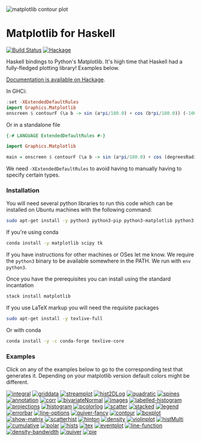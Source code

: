 ![matplotlib contour plot](https://github.com/abarbu/matplotlib-haskell/raw/master/imgs/contour.png)

# Matplotlib for Haskell

[![Build Status](https://img.shields.io/circleci/project/github/abarbu/matplotlib-haskell.svg)](https://circleci.com/gh/abarbu/matplotlib-haskell)
[![Hackage](https://img.shields.io/hackage/v/matplotlib.svg)](https://hackage.haskell.org/package/matplotlib)

Haskell bindings to Python's Matplotlib. It's high time that Haskell had a
fully-fledged plotting library! Examples below.

[Documentation is available on Hackage](https://hackage.haskell.org/package/matplotlib).

In GHCi:

```haskell
:set -XExtendedDefaultRules
import Graphics.Matplotlib
onscreen $ contourF (\a b -> sin (a*pi/180.0) + cos (b*pi/180.0)) (-100) 100 (-200) 200 10
```

Or in a standalone file

```haskell
{-# LANGUAGE ExtendedDefaultRules #-}

import Graphics.Matplotlib

main = onscreen $ contourF (\a b -> sin (a*pi/180.0) + cos (degreesRadians b)) (-100) 100 (-200) 200 10
```

We need `-XExtendedDefaultRules` to avoid having to manually having to specify certain types.

### Installation

You will need several python libraries to run this code which can be installed
on Ubuntu machines with the following command:

```bash
sudo apt-get install -y python3 python3-pip python3-matplotlib python3-numpy python3-tk python-mpltoolkits.basemap python3-scipy dvipng
```

If you're using conda

```bash
conda install -y matplotlib scipy tk
```

If you have instructions for other machines or OSes let me know. We require the
`python3` binary to be available somewhere in the PATH. We run with 
`env python3`.

Once you have the prerequisites you can install using the standard incantation

```bash
stack install matplotlib
```

If you use LaTeX markup you will need the requisite packages

```bash
sudo apt-get install -y texlive-full
```

Or with conda

```bash
conda install -y -c conda-forge texlive-core
```

### Examples

Click on any of the examples below to go to the corresponding test that
generates it. Depending on your matplotlib version default colors might be
different.

[![integral][img_integral]][url_integral]
[![griddata][img_griddata]][url_griddata]
[![streamplot][img_streamplot]][url_streamplot]
[![hist2DLog][img_hist2DLog]][url_hist2DLog]
[![quadratic][img_quadratic]][url_quadratic]
[![spines][img_spines]][url_spines]
[![annotation][img_annotation]][url_annotation]
[![corr][img_corr]][url_corr]
[![bivariateNormal][img_bivariateNormal]][url_bivariateNormal]
[![images][img_images]][url_images]
[![labelled-histogram][img_labelled-histogram]][url_labelled-histogram]
[![projections][img_projections]][url_projections]
[![histogram][img_histogram]][url_histogram]
[![pcolorlog][img_pcolorlog]][url_pcolorlog]
[![scatter][img_scatter]][url_scatter]
[![stacked][img_stacked]][url_stacked]
[![legend][img_legend]][url_legend]
[![errorbar][img_errorbar]][url_errorbar]
[![line-options][img_line-options]][url_line-options]
[![quiver-fancy][img_quiver-fancy]][url_quiver-fancy]
[![contour][img_contour]][url_contour]
[![boxplot][img_boxplot]][url_boxplot]
[![show-matrix][img_show-matrix]][url_show-matrix]
[![scatterhist][img_scatterhist]][url_scatterhist]
[![hinton][img_hinton]][url_hinton]
[![density][img_density]][url_density]
[![violinplot][img_violinplot]][url_violinplot]
[![histMulti][img_histMulti]][url_histMulti]
[![cumulative][img_cumulative]][url_cumulative]
[![polar][img_polar]][url_polar]
[![hists][img_hists]][url_hists]
[![tex][img_tex]][url_tex]
[![eventplot][img_eventplot]][url_eventplot]
[![line-function][img_line-function]][url_line-function]
[![density-bandwidth][img_density-bandwidth]][url_density-bandwidth]
[![quiver][img_quiver]][url_quiver]
[![pie][img_pie]][url_pie]

[img_violinplot]: https://i.imgur.com/iBOfnuL.png "violinplot"
[url_violinplot]: https://github.com/abarbu/matplotlib-haskell/blob/master/test/Spec.hs#L299
[img_contour]: https://i.imgur.com/KoAIf9Z.png "contour"
[url_contour]: https://github.com/abarbu/matplotlib-haskell/blob/master/test/Spec.hs#L223
[img_tex]: https://i.imgur.com/bR8r579.png "tex"
[url_tex]: https://github.com/abarbu/matplotlib-haskell/blob/master/test/Spec.hs#L258
[img_scatterhist]: https://i.imgur.com/9ZIVotE.png "scatterhist"
[url_scatterhist]: https://github.com/abarbu/matplotlib-haskell/blob/master/test/Spec.hs#L306
[img_line-options]: https://i.imgur.com/Fahp7QA.png "line-options"
[url_line-options]: https://github.com/abarbu/matplotlib-haskell/blob/master/test/Spec.hs#L248
[img_griddata]: https://i.imgur.com/SH83pJK.png "griddata"
[url_griddata]: https://github.com/abarbu/matplotlib-haskell/blob/master/test/Spec.hs#L603
[img_pcolorlog]: https://i.imgur.com/ZLUoUqy.png "pcolorlog"
[url_pcolorlog]: https://github.com/abarbu/matplotlib-haskell/blob/master/test/Spec.hs#L496
[img_cumulative]: https://i.imgur.com/u5I8NYF.png "cumulative"
[url_cumulative]: https://github.com/abarbu/matplotlib-haskell/blob/master/test/Spec.hs#L216
[img_annotation]: https://i.imgur.com/9tdHiaT.png "annotation"
[url_annotation]: https://github.com/abarbu/matplotlib-haskell/blob/master/test/Spec.hs#L540
[img_density]: https://i.imgur.com/KS2OhbH.png "density"
[url_density]: https://github.com/abarbu/matplotlib-haskell/blob/master/test/Spec.hs#L240
[img_line-function]: https://i.imgur.com/zkpfQqW.png "line-function"
[url_line-function]: https://github.com/abarbu/matplotlib-haskell/blob/master/test/Spec.hs#L242
[img_boxplot]: https://i.imgur.com/KigvYSc.png "boxplot"
[url_boxplot]: https://github.com/abarbu/matplotlib-haskell/blob/master/test/Spec.hs#L293
[img_show-matrix]: https://i.imgur.com/ajY0A9l.png "show-matrix"
[url_show-matrix]: https://github.com/abarbu/matplotlib-haskell/blob/master/test/Spec.hs#L268
[img_histMulti]: https://i.imgur.com/FxEI3EI.png "histMulti"
[url_histMulti]: https://github.com/abarbu/matplotlib-haskell/blob/master/test/Spec.hs#L335
[img_streamplot]: https://i.imgur.com/IfHLmkC.png "streamplot"
[url_streamplot]: https://github.com/abarbu/matplotlib-haskell/blob/master/test/Spec.hs#L583
[img_pie]: https://i.imgur.com/ljgWXf6.png "pie"
[url_pie]: https://github.com/abarbu/matplotlib-haskell/blob/master/test/Spec.hs#L517
[img_corr]: https://i.imgur.com/GnBpDJL.png "corr"
[url_corr]: https://github.com/abarbu/matplotlib-haskell/blob/master/test/Spec.hs#L253
[img_projections]: https://i.imgur.com/IlK7Oy3.png "projections"
[url_projections]: https://github.com/abarbu/matplotlib-haskell/blob/master/test/Spec.hs#L246
[img_scatter]: https://i.imgur.com/dceKS4I.png "scatter"
[url_scatter]: https://github.com/abarbu/matplotlib-haskell/blob/master/test/Spec.hs#L218
[img_legend]: https://i.imgur.com/X46KiUJ.png "legend"
[url_legend]: https://github.com/abarbu/matplotlib-haskell/blob/master/test/Spec.hs#L271
[img_density-bandwidth]: https://i.imgur.com/Qgjvrox.png "density-bandwidth"
[url_density-bandwidth]: https://github.com/abarbu/matplotlib-haskell/blob/master/test/Spec.hs#L237
[img_bivariateNormal]: https://i.imgur.com/fTSfEzo.png "bivariateNormal"
[url_bivariateNormal]: https://github.com/abarbu/matplotlib-haskell/blob/master/test/Spec.hs#L466
[img_hinton]: https://i.imgur.com/m9a4IwL.png "hinton"
[url_hinton]: https://github.com/abarbu/matplotlib-haskell/blob/master/test/Spec.hs#L381
[img_quadratic]: https://i.imgur.com/E4AafPD.png "quadratic"
[url_quadratic]: https://github.com/abarbu/matplotlib-haskell/blob/master/test/Spec.hs#L244
[img_histogram]: https://i.imgur.com/X37Rmy4.png "histogram"
[url_histogram]: https://github.com/abarbu/matplotlib-haskell/blob/master/test/Spec.hs#L213
[img_polar]: https://i.imgur.com/4DAOrF1.png "polar"
[url_polar]: https://github.com/abarbu/matplotlib-haskell/blob/master/test/Spec.hs#L451
[img_quiver]: https://i.imgur.com/TcayDLc.png "quiver"
[url_quiver]: https://github.com/abarbu/matplotlib-haskell/blob/master/test/Spec.hs#L424
[img_quiver-fancy]: https://i.imgur.com/NsOFHhx.png "quiver-fancy"
[url_quiver-fancy]: https://github.com/abarbu/matplotlib-haskell/blob/master/test/Spec.hs#L435
[img_stacked]: https://i.imgur.com/rWIyizX.png "stacked"
[url_stacked]: https://github.com/abarbu/matplotlib-haskell/blob/master/test/Spec.hs#L524
[img_spines]: https://i.imgur.com/BryQOY9.png "spines"
[url_spines]: https://github.com/abarbu/matplotlib-haskell/blob/master/test/Spec.hs#L353
[img_hist2DLog]: https://i.imgur.com/2fL8oEX.png "hist2DLog"
[url_hist2DLog]: https://github.com/abarbu/matplotlib-haskell/blob/master/test/Spec.hs#L276
[img_integral]: https://i.imgur.com/PkepIKR.png "integral"
[url_integral]: https://github.com/abarbu/matplotlib-haskell/blob/master/test/Spec.hs#L397
[img_errorbar]: https://i.imgur.com/gi0zEiz.png "errorbar"
[url_errorbar]: https://github.com/abarbu/matplotlib-haskell/blob/master/test/Spec.hs#L288
[img_labelled-histogram]: https://i.imgur.com/lCVEpge.png "labelled-histogram"
[url_labelled-histogram]: https://github.com/abarbu/matplotlib-haskell/blob/master/test/Spec.hs#L225
[img_eventplot]: https://i.imgur.com/UMT1yku.png "eventplot"
[url_eventplot]: https://github.com/abarbu/matplotlib-haskell/blob/master/test/Spec.hs#L281
[img_hists]: https://i.imgur.com/KurE2Sr.png "hists"
[url_hists]: https://github.com/abarbu/matplotlib-haskell/blob/master/test/Spec.hs#L372
[img_images]: https://i.imgur.com/R1fhDXC.png "images"
[url_images]: https://github.com/abarbu/matplotlib-haskell/blob/master/test/Spec.hs#L483

